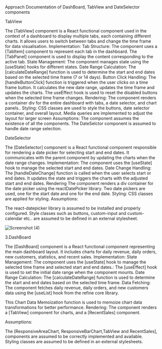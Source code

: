 Approach Documentation of DashBoard, TabView and DateSelector components


TabView

The [TabView] component is a React functional component used in the context of a dashboard to display multiple tabs, each containing different charts. It allows users to switch between tabs and change the time frame for data visualisation.
Implementation:
Tab Structure:
The component uses a [TabItem] component to represent each tab in the dashboard.
The [TabPanel] component is used to display the content corresponding to the active tab.
State Management:
The component manages state using the [useState] hooks for different states.
Date Range Calculation:
The [calculateDateRange] function is used to determine the start and end dates based on the selected time frame (7 or 14 days).
Button Click Handling:
The [handleButtonClick] function is triggered when the user clicks on a time frame button. It calculates the new date range, updates the time frame and updates the charts.
The useEffect hook is used to reset the disabled buttons when the selected time frame changes.
Rendering:
The component renders a container div for the entire dashboard with tabs, a date selector, and chart panels..
Styling:
CSS classes are used to style the buttons, date selector container, and overall layout.
Media queries are implemented to adjust the layout for larger screen
Assumptions:
The component assumes the existence of all the components.
The DateSelctor component is assumed to handle date range selection.


DateSelector

The [DateSelector] component is a React functional component responsible for rendering a date picker for selecting start and end dates. It communicates with the parent component by updating the charts when the date range changes.
Implementation:
The component uses the [useState] hook to manage the selected start and end dates.
Date Change Handling:
The [handleDateChange] function is called when the user selects start or end dates. It updates the state and triggers the charts with the adjusted start and end dates.
Rendering
The component renders a div container for the date picker using the reactDatePicker library.
Two date pickers are used, one for the start date and one for the end date.
Styling:
CSS classes are applied for styling.
Assumptions:

The react-datepicker library is assumed to be installed and properly configured.
Style classes such as buttons, custom-input and custom-calendar etc..  are assumed to be defined in an external stylesheet.

![Screenshot (4)](https://github.com/blackdevil0071/refineUI/assets/76084841/da85c2e6-d8ad-4238-bf0c-927cd53382e4)

3.DashBoard

The [DashBoard] component is a React functional component representing the main dashboard layout. It includes charts for daily revenue, daily orders, new customers, statistics, and recent sales.
Implementation:
State Management:
The component uses the [useState] hook to manage the selected time frame and selected start and end dates.:
The [useEffect] hook is used to set the initial date range when the component mounts.
Date Range Calculation:
The [calculateDateRange] function is used to determine the start and end dates based on the selected time frame.
Data Fetching:
The component fetches daily revenue, daily orders, and new customers data using the [useList] hook from the refine core library.


This Chart Data Memoization function is used to memoize chart data transformations for better performance.
Rendering:
The component renders a [TabView] component for charts, and a [RecentSales] component.

Assumptions:


The [ResponsiveAreaChart, ResponsiveBarChart,TabView and RecentSales], components are assumed to be correctly implemented and available.
Styling classes are assumed to be defined in an external stylesheets.
